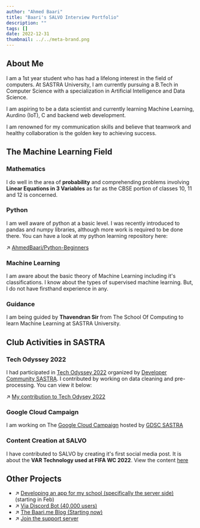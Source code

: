 ```yaml
---
author: "Ahmed Baari"
title: "Baari's SALVO Interview Portfolio"
description: ""
tags: []
date: 2022-12-31
thumbnail: ../../meta-brand.png
---
```


## About Me

I am a 1st year student who has had a lifelong interest in the field of computers. At SASTRA University, I am currently pursuing a B.Tech in Computer Science with a specialization in Artificial Intelligence and Data Science.

I am aspiring to be a data scientist and currently learning Machine Learning, Aurdino (IoT), C and backend web development. 

I am renowned for my communication skills and believe that teamwork and healthy collaboration is the golden key to achieving success.


## The Machine Learning Field

### Mathematics

I do well in the area of **probability** and comprehending problems involving **Linear Equations in 3 Variables** as far as the CBSE portion of classes 10, 11 and 12 is concerned.

### Python

I am well aware of python at a basic level. I was recently introduced to pandas and numpy libraries, although more work is required to be done there. You can have a look at my python learning repository here:

 ↗️ [AhmedBaari/Python-Beginners](https://github.com/AhmedBaari/Python-Beginners)

### Machine Learning

I am aware about the basic theory of Machine Learning including it's classifications. I know about the types of supervised machine learning. But, I do not have firsthand experience in any.

### Guidance

I am being guided by **Thavendran Sir** from The School Of Computing to learn Machine Learning at SASTRA University.

## Club Activities in SASTRA

### Tech Odyssey 2022
I had participated in [Tech Odyssey 2022](https://github.com/dcs-sastra/TechOdyssey-22) organized by [Developer Community SASTRA](https://github.com/dcs-sastra/). I contributed by working on data cleaning and pre-processing. You can view it below:

 ↗️ [My contribution to Tech Odysey 2022](https://github.com/AhmedBaari/Python-Beginners)

### Google Cloud Campaign
I am working on The [Google Cloud Campaign](https://www.cloudskillsboost.google/paths/11) hosted by [GDSC SASTRA](https://gdsc.community.dev/sastra-deemed-university-thanjavur/)

### Content Creation at SALVO
I have contributed to SALVO by creating it's first social media post. It is about the **VAR Technology used at FIFA WC 2022**. View the content [here](https://www.canva.com/design/DAFToWo9fFo/mPQ8-oxMDdGTJQKMyLp3VA/view)


## Other Projects
- ↗️ [Developing an app for my school (specifically the server side)](https://dps.baari.me/) (starting in Feb)
- ↗️ [Via Discord Bot (40,000 users)](https://via.baari.me/)
- ↗️ [The Baari.me Blog (Starting now)](https://baari.me/)
- ↗️ [Join the support server](https://discord.gg/JzD9dARK)